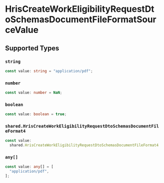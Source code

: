 # HrisCreateWorkEligibilityRequestDtoSchemasDocumentFileFormatSourceValue


## Supported Types

### `string`

```typescript
const value: string = "application/pdf";
```

### `number`

```typescript
const value: number = NaN;
```

### `boolean`

```typescript
const value: boolean = true;
```

### `shared.HrisCreateWorkEligibilityRequestDtoSchemasDocumentFileFormat4`

```typescript
const value:
  shared.HrisCreateWorkEligibilityRequestDtoSchemasDocumentFileFormat4 = {};
```

### `any[]`

```typescript
const value: any[] = [
  "application/pdf",
];
```

